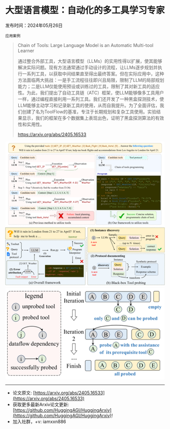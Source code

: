 # 大型语言模型：自动化的多工具学习专家
发布时间：2024年05月26日

`应用案例`
> Chain of Tools: Large Language Model is an Automatic Multi-tool Learner
>
> 通过整合外部工具，大型语言模型（LLMs）的实用性得以扩展，使其能够解决实际问题。现有方法通常通过手动设计的流程，让LLMs逐步规划并执行一系列工具，以获取中间结果直至得出最终答案。但在实际应用中，这种方法面临两大挑战：一是手工流程往往即兴且局限，限制了LLM的局部规划能力；二是LLM仅能使用预设或训练过的工具，限制了其对新工具的适应性。为此，我们提出了自动工具链（ATC）框架，使LLM能够像多工具用户一样，通过编程直接利用一系列工具。我们还开发了一种黑盒探测技术，使LLM能够主动学习和记录新工具的使用，从而自我提升。为了全面评估，我们创建了名为ToolFlow的基准，专注于长期规划和复杂工具使用。实验结果显示，我们的框架在多个数据集上表现出色，证明了黑盒探测算法的有效性和实用性。
>
> https://arxiv.org/abs/2405.16533

![](https://raw.githubusercontent.com/HuggingAGI/HuggingArxiv/main/paper_images/2405.16533/x1.png)
![](https://raw.githubusercontent.com/HuggingAGI/HuggingArxiv/main/paper_images/2405.16533/x2.png)
![](https://raw.githubusercontent.com/HuggingAGI/HuggingArxiv/main/paper_images/2405.16533/x3.png)

<hr />

- 论文原文: [https://arxiv.org/abs/2405.16533](https://arxiv.org/abs/2405.16533)
- 获取更多最新Arxiv论文更新: [https://github.com/HuggingAGI/HuggingArxiv](https://github.com/HuggingAGI/HuggingArxiv)!
- 加入社群，+v: iamxxn886